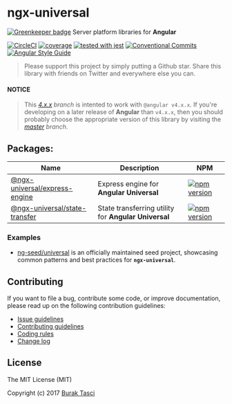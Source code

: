 # ngx-universal

[![Greenkeeper badge](https://badges.greenkeeper.io/fulls1z3/ngx-universal.svg)](https://greenkeeper.io/)
Server platform libraries for **Angular**

[![CircleCI](https://circleci.com/gh/fulls1z3/ngx-universal.svg?style=shield)](https://circleci.com/gh/fulls1z3/ngx-universal)
[![coverage](https://codecov.io/github/fulls1z3/ngx-universal/coverage.svg?branch=master)](https://codecov.io/gh/fulls1z3/ngx-universal)
[![tested with jest](https://img.shields.io/badge/tested_with-jest-99424f.svg)](https://github.com/facebook/jest)
[![Conventional Commits](https://img.shields.io/badge/Conventional%20Commits-1.0.0-yellow.svg)](https://conventionalcommits.org)
[![Angular Style Guide](https://mgechev.github.io/angular2-style-guide/images/badge.svg)](https://angular.io/styleguide)

> Please support this project by simply putting a Github star. Share this library with friends on Twitter and everywhere else you can.

#### NOTICE
> This *[4.x.x] branch* is intented to work with `@angular v4.x.x`. If you're developing on a later release of **Angular**
than `v4.x.x`, then you should probably choose the appropriate version of this library by visiting the *[master] branch*.

## Packages:
Name | Description | NPM
--- | --- | ---
[@ngx-universal/express-engine](https://github.com/fulls1z3/ngx-universal/tree/master/packages/@ngx-universal/express-engine) | Express engine for **Angular Universal** | [![npm version](https://badge.fury.io/js/%40ngx-universal%2Fexpress-engine.svg)](https://www.npmjs.com/package/@ngx-universal/express-engine)
[@ngx-universal/state-transfer](https://github.com/fulls1z3/ngx-universal/tree/master/packages/@ngx-universal/state-transfer) | State transferring utility for **Angular Universal** | [![npm version](https://badge.fury.io/js/%40ngx-universal%2Fstate-transfer.svg)](https://www.npmjs.com/package/@ngx-universal/state-transfer)

### Examples
- [ng-seed/universal] is an officially maintained seed project, showcasing common patterns and best practices for **`ngx-universal`**.

## Contributing
If you want to file a bug, contribute some code, or improve documentation, please read up on the following contribution guidelines:
- [Issue guidelines](CONTRIBUTING.md#submit)
- [Contributing guidelines](CONTRIBUTING.md)
- [Coding rules](CONTRIBUTING.md#rules)
- [Change log](CHANGELOG.md)

## License
The MIT License (MIT)

Copyright (c) 2017 [Burak Tasci]

[master]: https://github.com/ngx-universal/core/tree/master
[4.x.x]: https://github.com/ngx-universal/core/tree/4.x.x
[ng-seed/universal]: https://github.com/ng-seed/universal
[Burak Tasci]: https://github.com/fulls1z3
